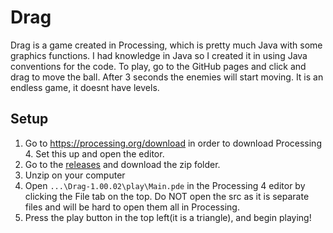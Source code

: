 # Drag
Drag is a game created in Processing, which is pretty much Java with some graphics functions. I had knowledge in Java so I created it in using Java conventions for the code. To play, go to the GitHub pages and click and drag to move the ball. After 3 seconds the enemies will start moving. It is an endless game, it doesnt have levels.
## Setup
1. Go to https://processing.org/download in order to download Processing 4. Set this up and open the editor.
2. Go to the [releases](https://github.com/Sami-ul/Drag/releases/tag/v1.00.02) and download the zip folder.
3. Unzip on your computer
4. Open `...\Drag-1.00.02\play\Main.pde` in the Processing 4 editor by clicking the File tab on the top. Do NOT open the src as it is separate files and will be hard to open them all in Processing.
5. Press the play button in the top left(it is a triangle), and begin playing!
